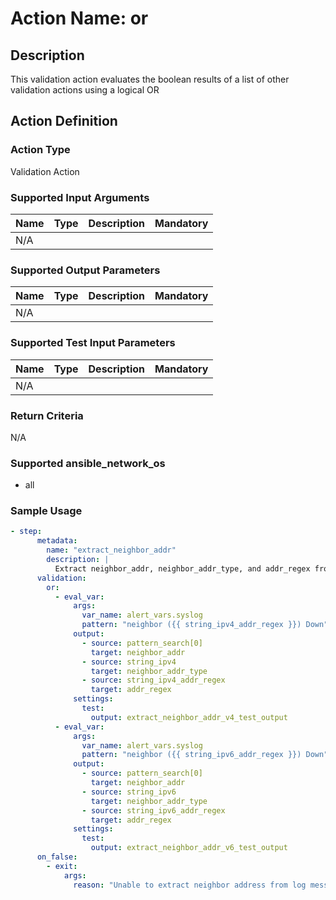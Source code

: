 # Action Name: or

## Description
This validation action evaluates the boolean results of a list of other validation actions using a logical OR

## Action Definition

### Action Type
Validation Action

### Supported Input Arguments

| Name | Type | Description | Mandatory |
|------|------|-------------|-----------|
| N/A |  |  |  |

### Supported Output Parameters

| Name | Type | Description | Mandatory |
|------|------|-------------|-----------|
| N/A |  |  |  |

### Supported Test Input Parameters

| Name | Type | Description | Mandatory |
|------|------|-------------|-----------|
| N/A |  |  |  |

### Return Criteria ###

N/A

### Supported ansible_network_os

- all

### Sample Usage

``` yaml
- step:
      metadata:
        name: "extract_neighbor_addr"
        description: |
          Extract neighbor_addr, neighbor_addr_type, and addr_regex from syslog message that triggered the alert
      validation:
        or:
          - eval_var:
              args:
                var_name: alert_vars.syslog
                pattern: "neighbor ({{ string_ipv4_addr_regex }}) Down"
              output:
                - source: pattern_search[0]
                  target: neighbor_addr
                - source: string_ipv4
                  target: neighbor_addr_type
                - source: string_ipv4_addr_regex
                  target: addr_regex
              settings:
                test:
                  output: extract_neighbor_addr_v4_test_output
          - eval_var:
              args:
                var_name: alert_vars.syslog
                pattern: "neighbor ({{ string_ipv6_addr_regex }}) Down"
              output:
                - source: pattern_search[0]
                  target: neighbor_addr
                - source: string_ipv6
                  target: neighbor_addr_type
                - source: string_ipv6_addr_regex
                  target: addr_regex
              settings:
                test:
                  output: extract_neighbor_addr_v6_test_output
      on_false:
        - exit:
            args:
              reason: "Unable to extract neighbor address from log message.  Exiting."
```
